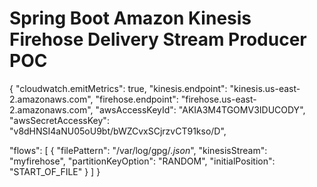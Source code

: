 # Spring Boot Amazon Kinesis Firehose Delivery Stream Producer POC

{
  "cloudwatch.emitMetrics": true,
  "kinesis.endpoint": "kinesis.us-east-2.amazonaws.com",
  "firehose.endpoint": "firehose.us-east-2.amazonaws.com",
  "awsAccessKeyId": "AKIA3M4TGOMV3IDUCODY",
  "awsSecretAccessKey": "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",

  "flows": [
    {
      "filePattern": "/var/log/gpg/*.json*",
      "kinesisStream": "myfirehose",
      "partitionKeyOption": "RANDOM",
      "initialPosition": "START_OF_FILE"
    }
  ]
}

